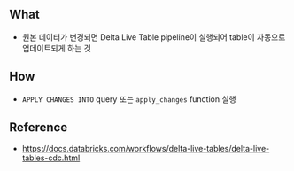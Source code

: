 
## What
- 원본 데이터가 변경되면 Delta Live Table pipeline이 실행되어 table이 자동으로 업데이트되게 하는 것

## How
- `APPLY CHANGES INTO` query 또는 `apply_changes` function 실행

## Reference
- https://docs.databricks.com/workflows/delta-live-tables/delta-live-tables-cdc.html